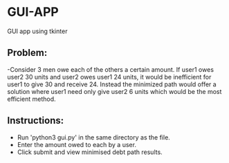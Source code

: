 # GUI-APP
GUI app using tkinter

## Problem:
-Consider 3 men owe each of the others a certain amount. If user1 owes user2 30 units and user2 owes user1 24 units, it would be inefficient for user1 to give 30 and receive 24. Instead the minimized path would offer a solution where user1 need only give user2 6 units which would be the most efficient method.


## Instructions:
- Run 'python3 gui.py' in the same directory as the file.
- Enter the amount owed to each by a user.
- Click submit and view minimised debt path results.
